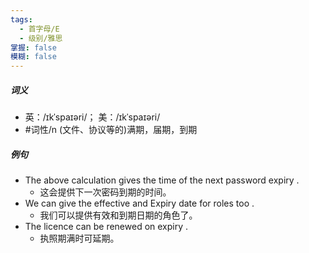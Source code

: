 ```yaml
---
tags:
  - 首字母/E
  - 级别/雅思
掌握: false
模糊: false
---
```

##### 词义
- 英：/ɪkˈspaɪəri/； 美：/ɪkˈspaɪəri/
- #词性/n  (文件、协议等的)满期，届期，到期
##### 例句
- The above calculation gives the time of the next password expiry .
	- 这会提供下一次密码到期的时间。
- We can give the effective and Expiry date for roles too .
	- 我们可以提供有效和到期日期的角色了。
- The licence can be renewed on expiry .
	- 执照期满时可延期。
